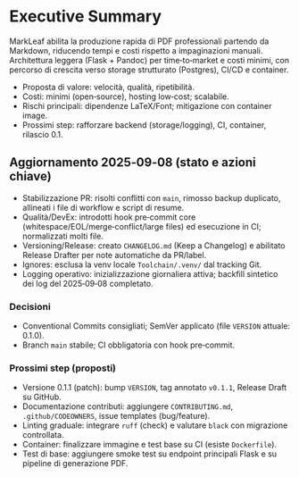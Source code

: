 # Executive Summary

MarkLeaf abilita la produzione rapida di PDF professionali partendo da Markdown, riducendo tempi e costi rispetto a impaginazioni manuali. Architettura leggera (Flask + Pandoc) per time‑to‑market e costi minimi, con percorso di crescita verso storage strutturato (Postgres), CI/CD e container.

- Proposta di valore: velocità, qualità, ripetibilità.
- Costi: minimi (open‑source), hosting low‑cost; scalabile.
- Rischi principali: dipendenze LaTeX/Font; mitigazione con container image.
- Prossimi step: rafforzare backend (storage/logging), CI, container, rilascio 0.1.

## Aggiornamento 2025‑09‑08 (stato e azioni chiave)

- Stabilizzazione PR: risolti conflitti con `main`, rimosso backup duplicato, allineati i file di workflow e script di resume.
- Qualità/DevEx: introdotti hook pre‑commit core (whitespace/EOL/merge‑conflict/large files) ed esecuzione in CI; normalizzati molti file.
- Versioning/Release: creato `CHANGELOG.md` (Keep a Changelog) e abilitato Release Drafter per note automatiche da PR/label.
- Ignores: esclusa la venv locale `Toolchain/.venv/` dal tracking Git.
- Logging operativo: inizializzazione giornaliera attiva; backfill sintetico dei log del 2025‑09‑08 completato.

### Decisioni
- Conventional Commits consigliati; SemVer applicato (file `VERSION` attuale: 0.1.0).
- Branch `main` stabile; CI obbligatoria con hook pre‑commit.

### Prossimi step (proposti)
- Versione 0.1.1 (patch): bump `VERSION`, tag annotato `v0.1.1`, Release Draft su GitHub.
- Documentazione contributi: aggiungere `CONTRIBUTING.md`, `.github/CODEOWNERS`, issue templates (bug/feature).
- Linting graduale: integrare `ruff` (check) e valutare `black` con migrazione controllata.
- Container: finalizzare immagine e test base su CI (esiste `Dockerfile`).
- Test di base: aggiungere smoke test su endpoint principali Flask e su pipeline di generazione PDF.
